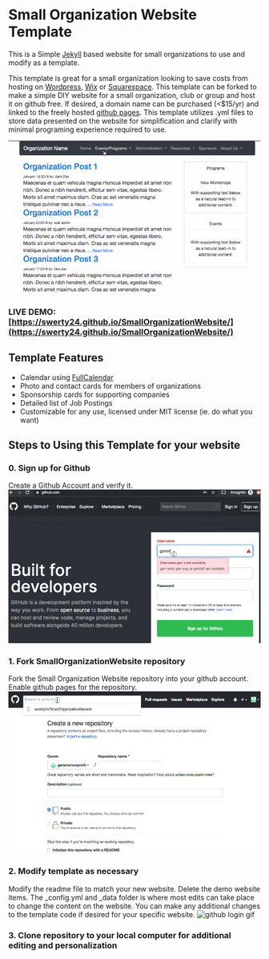 # Small Organization Website Template
This is a Simple [Jekyll](https://jekyllrb.com) based website for small organizations to use and modify as a template.

This template is great for a small organization looking to save costs from hosting on [Wordpress](https://wordpress.com/), [Wix](https://www.wix.com/) or [Squarespace](https://www.squarespace.com/). This template can be forked to make a simple DIY website for a small  organization, club or group and host it on github free. If desired, a domain name can be purchased (<$15/yr) and linked to the freely hosted [github pages](https://help.github.com/en/articles/getting-started-with-github-pages). This template utilizes .yml files to store data presented on the website for simplification and clarify with minimal programing experience required to use.

![Demo Website Screenshot gif](assets/demo/DemoIntro.gif)

### LIVE DEMO: [https://swerty24.github.io/SmallOrganizationWebsite/](https://swerty24.github.io/SmallOrganizationWebsite/)

## Template Features
  * Calendar using [FullCalendar]()
  * Photo and contact cards for members of organizations
  * Sponsorship cards for supporting companies
  * Detailed list of Job Postings
  * Customizable for any use, licensed under MIT license (ie. do what you want)

## Steps to Using this Template for your website
### 0. Sign up for Github
Create a Github Account and verify it.
![github login gif](assets/demo/00.GithubLogin.gif)

### 1. Fork SmallOrganizationWebsite repository
Fork the Small Organization Website repository into your github account. Enable github pages for the repository.
![github login gif](assets/demo/01.Fork.gif)

### 2. Modify template as necessary
Modify the readme file to match your new website. Delete the demo website items.
The \_config.yml and \_data folder is where most edits can take place to change the content on the website.
You can make any additional changes to the template code if desired for your specific website.
![github login gif](assets/demo/02.Edits.gif)

### 3. Clone repository to your local computer for additional editing and personalization
